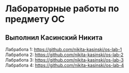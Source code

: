 # Лабораторные работы по предмету ОС
## Выполнил Касинский Никита
Лабработа 1: https://github.com/nikita-kasinski/os-lab-1 \
Лабработа 2: https://github.com/nikita-kasinski/os-lab-2 \
Лабработа 3: https://github.com/nikita-kasinski/os-lab-3 \
Лабработа 4: https://github.com/nikita-kasinski/os-lab-4
